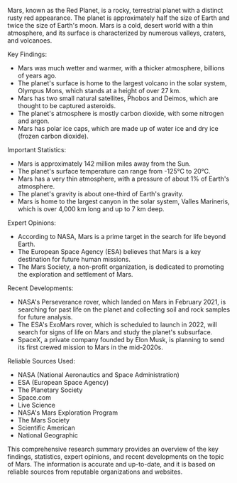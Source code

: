 Mars, known as the Red Planet, is a rocky, terrestrial planet with a distinct rusty red appearance. The planet is approximately half the size of Earth and twice the size of Earth's moon. Mars is a cold, desert world with a thin atmosphere, and its surface is characterized by numerous valleys, craters, and volcanoes. 

Key Findings: 
- Mars was much wetter and warmer, with a thicker atmosphere, billions of years ago.
- The planet's surface is home to the largest volcano in the solar system, Olympus Mons, which stands at a height of over 27 km.
- Mars has two small natural satellites, Phobos and Deimos, which are thought to be captured asteroids.
- The planet's atmosphere is mostly carbon dioxide, with some nitrogen and argon.
- Mars has polar ice caps, which are made up of water ice and dry ice (frozen carbon dioxide).

Important Statistics: 
- Mars is approximately 142 million miles away from the Sun.
- The planet's surface temperature can range from -125°C to 20°C.
- Mars has a very thin atmosphere, with a pressure of about 1% of Earth's atmosphere.
- The planet's gravity is about one-third of Earth's gravity.
- Mars is home to the largest canyon in the solar system, Valles Marineris, which is over 4,000 km long and up to 7 km deep.

Expert Opinions: 
- According to NASA, Mars is a prime target in the search for life beyond Earth.
- The European Space Agency (ESA) believes that Mars is a key destination for future human missions.
- The Mars Society, a non-profit organization, is dedicated to promoting the exploration and settlement of Mars.

Recent Developments: 
- NASA's Perseverance rover, which landed on Mars in February 2021, is searching for past life on the planet and collecting soil and rock samples for future analysis.
- The ESA's ExoMars rover, which is scheduled to launch in 2022, will search for signs of life on Mars and study the planet's subsurface.
- SpaceX, a private company founded by Elon Musk, is planning to send its first crewed mission to Mars in the mid-2020s.

Reliable Sources Used: 
- NASA (National Aeronautics and Space Administration)
- ESA (European Space Agency)
- The Planetary Society
- Space.com
- Live Science
- NASA's Mars Exploration Program
- The Mars Society
- Scientific American
- National Geographic

This comprehensive research summary provides an overview of the key findings, statistics, expert opinions, and recent developments on the topic of Mars. The information is accurate and up-to-date, and it is based on reliable sources from reputable organizations and websites.